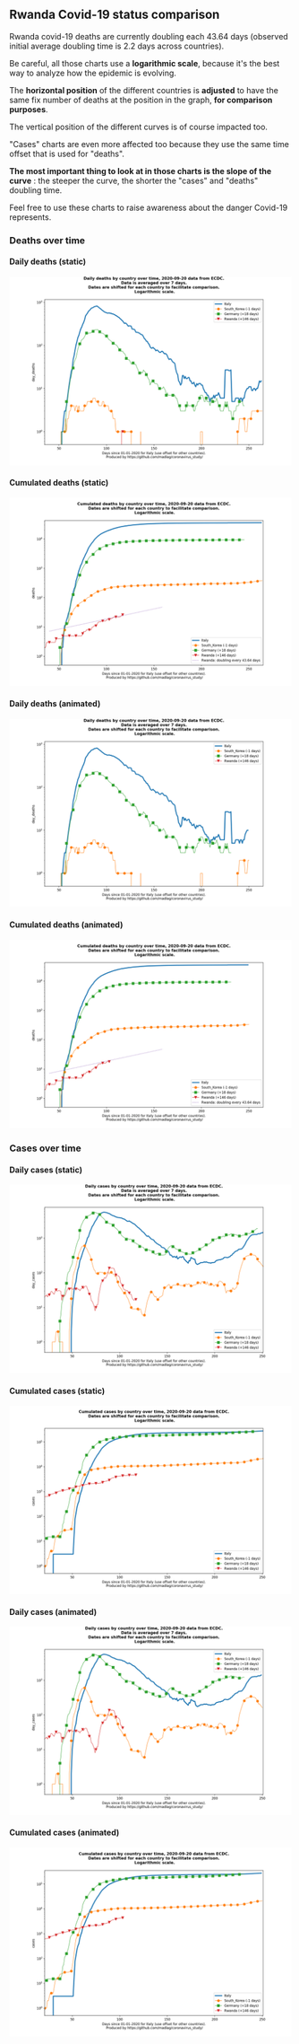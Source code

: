 ## Rwanda Covid-19 status comparison 

Rwanda covid-19 deaths are currently doubling each 43.64 days (observed initial average doubling time is 2.2 days across countries).



Be careful, all those charts use a **logarithmic scale**, because it's the best way to analyze how the epidemic is evolving.
 
The **horizontal position** of the different countries is **adjusted** to have the same fix number of deaths at the position in the graph, **for comparison purposes**.

The vertical position of the different curves is of course impacted too.

"Cases" charts are even more affected too because they use the same time offset that is used for "deaths".

**The most important thing to look at in those charts is the slope of the curve** : the steeper the curve, the shorter the "cases" and "deaths" doubling time.

Feel free to use these charts to raise awareness about the danger Covid-19 represents. 


 
### Deaths over time
 
#### Daily deaths (static)
![Rwanda covid-19 daily deaths static chart](https://raw.githubusercontent.com/madlag/coronavirus_study/master/notebooks/graphs/2020-09-20/countries/Rwanda/2020-09-20_Rwanda_day_deaths.png "Rwanda covid-19 day_deaths static chart")   
 
#### Cumulated deaths (static)
![Rwanda covid-19 cumulated deaths static chart](https://raw.githubusercontent.com/madlag/coronavirus_study/master/notebooks/graphs/2020-09-20/countries/Rwanda/2020-09-20_Rwanda_deaths.png "Rwanda covid-19 deaths static chart")   
 
#### Daily deaths (animated)
![Rwanda covid-19 daily deaths animated chart](https://raw.githubusercontent.com/madlag/coronavirus_study/master/notebooks/graphs/2020-09-20/countries/Rwanda/2020-09-20_Rwanda_day_deaths.gif "Rwanda covid-19 day_deaths animated chart")   
 
#### Cumulated deaths (animated)
![Rwanda covid-19 cumulated deaths animated chart](https://raw.githubusercontent.com/madlag/coronavirus_study/master/notebooks/graphs/2020-09-20/countries/Rwanda/2020-09-20_Rwanda_deaths.gif "Rwanda covid-19 deaths animated chart")   

 
### Cases over time
 
#### Daily cases (static)
![Rwanda covid-19 daily cases static chart](https://raw.githubusercontent.com/madlag/coronavirus_study/master/notebooks/graphs/2020-09-20/countries/Rwanda/2020-09-20_Rwanda_day_cases.png "Rwanda covid-19 day_cases static chart")   
 
#### Cumulated cases (static)
![Rwanda covid-19 cumulated cases static chart](https://raw.githubusercontent.com/madlag/coronavirus_study/master/notebooks/graphs/2020-09-20/countries/Rwanda/2020-09-20_Rwanda_cases.png "Rwanda covid-19 cases static chart")   
 
#### Daily cases (animated)
![Rwanda covid-19 daily cases animated chart](https://raw.githubusercontent.com/madlag/coronavirus_study/master/notebooks/graphs/2020-09-20/countries/Rwanda/2020-09-20_Rwanda_day_cases.gif "Rwanda covid-19 day_cases animated chart")   
 
#### Cumulated cases (animated)
![Rwanda covid-19 cumulated cases animated chart](https://raw.githubusercontent.com/madlag/coronavirus_study/master/notebooks/graphs/2020-09-20/countries/Rwanda/2020-09-20_Rwanda_cases.gif "Rwanda covid-19 cases animated chart")   

